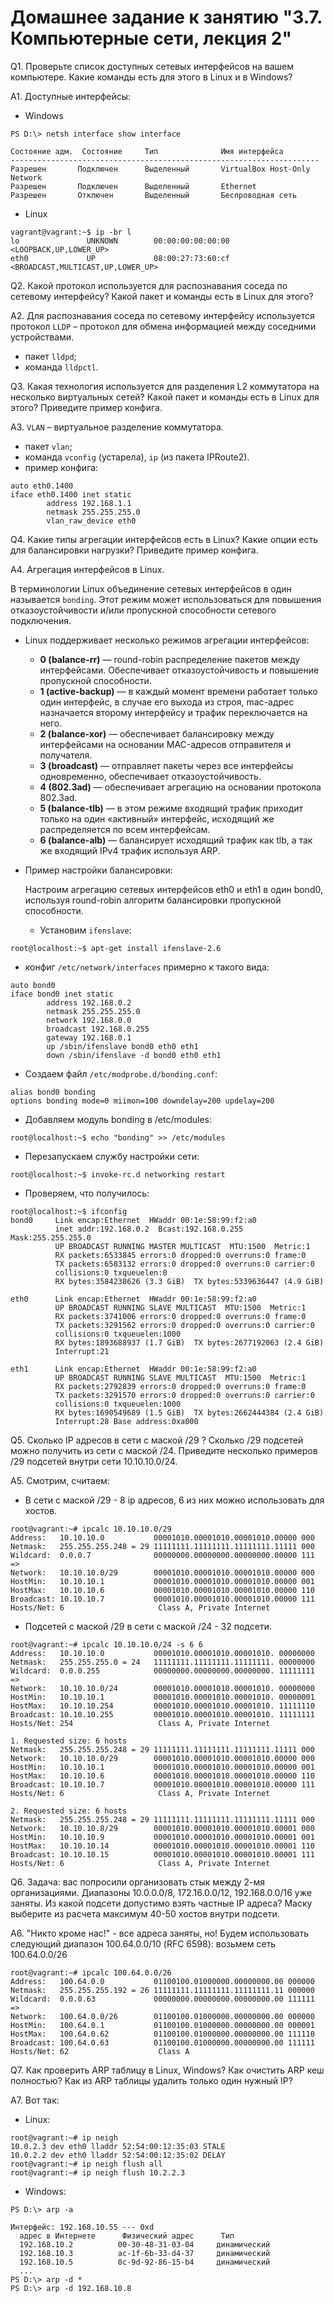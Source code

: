 # Домашнее задание к занятию "3.7. Компьютерные сети, лекция 2"

Q1. Проверьте список доступных сетевых интерфейсов на вашем компьютере. Какие команды есть для этого в Linux и в Windows?

A1. Доступные интерфейсы:
- Windows
````
PS D:\> netsh interface show interface

Состояние адм.  Состояние     Тип              Имя интерфейса
---------------------------------------------------------------------
Разрешен       Подключен      Выделенный       VirtualBox Host-Only Network
Разрешен       Подключен      Выделенный       Ethernet
Разрешен       Отключен       Выделенный       Беспроводная сеть
````
- Linux
````
vagrant@vagrant:~$ ip -br l
lo               UNKNOWN        00:00:00:00:00:00 <LOOPBACK,UP,LOWER_UP>
eth0             UP             08:00:27:73:60:cf <BROADCAST,MULTICAST,UP,LOWER_UP>
````
Q2. Какой протокол используется для распознавания соседа по сетевому интерфейсу? Какой пакет и команды есть в Linux для этого?

A2. Для распознавания соседа по сетевому интерфейсу используется протокол `LLDP` – протокол для обмена информацией между соседними устройствами.

- пакет `lldpd`;
- команда `lldpctl`.

Q3. Какая технология используется для разделения L2 коммутатора на несколько виртуальных сетей? Какой пакет и команды есть в Linux для этого? Приведите пример конфига.

A3. `VLAN` – виртуальное разделение коммутатора.

- пакет `vlan`;
- команда `vconfig` (устарела), `ip` (из пакета IPRoute2).
- пример конфига:
````
auto eth0.1400
iface eth0.1400 inet static
        address 192.168.1.1
        netmask 255.255.255.0
        vlan_raw_device eth0
````

Q4. Какие типы агрегации интерфейсов есть в Linux? Какие опции есть для балансировки нагрузки? Приведите пример конфига.

A4. Агрегация интерфейсов в Linux. 

В терминологии Linux объединение сетевых интерфейсов в один называется `bonding`. Этот режим может использоваться для повышения отказоустойчивости и/или пропускной способности сетевого подключения.

- Linux поддерживает несколько режимов агрегации интерфейсов:
  - **0 (balance-rr)** — round-robin распределение пакетов между интерфейсами. Обеспечивает отказоустойчивость и повышение пропускной способности.
  - **1 (active-backup)** — в каждый момент времени работает только один интерфейс, в случае его выхода из строя, mac-адрес назначается второму интерфейсу и трафик переключается на него.
  - **2 (balance-xor)** — обеспечивает балансировку между интерфейсами на основании MAC-адресов отправителя и получателя.
  - **3 (broadcast)** — отправляет пакеты через все интерфейсы одновременно, обеспечивает отказоустойчивость.
  - **4 (802.3ad)** — обеспечивает агрегацию на основании протокола 802.3ad.
  - **5 (balance-tlb)** — в этом режиме входящий трафик приходит только на один «активный» интерфейс, исходящий же распределяется по всем интерфейсам.
  - **6 (balance-alb)** — балансирует исходящий трафик как tlb, а так же входящий IPv4 трафик используя ARP.
- Пример настройки балансировки:

  Настроим агрегацию сетевых интерфейсов eth0 и eth1 в один bond0, используя round-robin алгоритм балансировки пропускной способности.

  - Установим `ifenslave`:
````
root@localhost:~$ apt-get install ifenslave-2.6
````
  - конфиг `/etc/network/interfaces` примерно к такого вида:
````
auto bond0
iface bond0 inet static
        address 192.168.0.2
        netmask 255.255.255.0
        network 192.168.0.0
        broadcast 192.168.0.255
        gateway 192.168.0.1
        up /sbin/ifenslave bond0 eth0 eth1
        down /sbin/ifenslave -d bond0 eth0 eth1
````
  - Создаем файл `/etc/modprobe.d/bonding.conf`:
````
alias bond0 bonding
options bonding mode=0 miimon=100 downdelay=200 updelay=200
````
  - Добавляем модуль bonding в /etc/modules:
````
root@localhost:~$ echo "bonding" >> /etc/modules
````
  - Перезапускаем службу настройки сети:
````
root@localhost:~$ invoke-rc.d networking restart
````
  - Проверяем, что получилось:
````
root@localhost:~$ ifconfig
bond0     Link encap:Ethernet  HWaddr 00:1e:58:99:f2:a0
          inet addr:192.168.0.2  Bcast:192.168.0.255  Mask:255.255.255.0
          UP BROADCAST RUNNING MASTER MULTICAST  MTU:1500  Metric:1
          RX packets:6533845 errors:0 dropped:0 overruns:0 frame:0
          TX packets:6583132 errors:0 dropped:0 overruns:0 carrier:0
          collisions:0 txqueuelen:0
          RX bytes:3584238626 (3.3 GiB)  TX bytes:5339636447 (4.9 GiB)

eth0      Link encap:Ethernet  HWaddr 00:1e:58:99:f2:a0
          UP BROADCAST RUNNING SLAVE MULTICAST  MTU:1500  Metric:1
          RX packets:3741006 errors:0 dropped:0 overruns:0 frame:0
          TX packets:3291562 errors:0 dropped:0 overruns:0 carrier:0
          collisions:0 txqueuelen:1000
          RX bytes:1893688937 (1.7 GiB)  TX bytes:2677192063 (2.4 GiB)
          Interrupt:21

eth1      Link encap:Ethernet  HWaddr 00:1e:58:99:f2:a0
          UP BROADCAST RUNNING SLAVE MULTICAST  MTU:1500  Metric:1
          RX packets:2792839 errors:0 dropped:0 overruns:0 frame:0
          TX packets:3291570 errors:0 dropped:0 overruns:0 carrier:0
          collisions:0 txqueuelen:1000
          RX bytes:1690549689 (1.5 GiB)  TX bytes:2662444384 (2.4 GiB)
          Interrupt:28 Base address:0xa000
````

Q5. Сколько IP адресов в сети с маской /29 ? Сколько /29 подсетей можно получить из сети с маской /24. Приведите несколько примеров /29 подсетей внутри сети 10.10.10.0/24.

A5. Смотрим, считаем:
- В сети с маской /29 - 8 ip адресов, 6 из них можно использовать для хостов.
````
root@vagrant:~# ipcalc 10.10.10.0/29
Address:   10.10.10.0           00001010.00001010.00001010.00000 000
Netmask:   255.255.255.248 = 29 11111111.11111111.11111111.11111 000
Wildcard:  0.0.0.7              00000000.00000000.00000000.00000 111
=>
Network:   10.10.10.0/29        00001010.00001010.00001010.00000 000
HostMin:   10.10.10.1           00001010.00001010.00001010.00000 001
HostMax:   10.10.10.6           00001010.00001010.00001010.00000 110
Broadcast: 10.10.10.7           00001010.00001010.00001010.00000 111
Hosts/Net: 6                     Class A, Private Internet
````
- Подсетей с маской /29 в сети с маской /24 - 32 подсети.
````
root@vagrant:~# ipcalc 10.10.10.0/24 -s 6 6
Address:   10.10.10.0           00001010.00001010.00001010. 00000000
Netmask:   255.255.255.0 = 24   11111111.11111111.11111111. 00000000
Wildcard:  0.0.0.255            00000000.00000000.00000000. 11111111
=>
Network:   10.10.10.0/24        00001010.00001010.00001010. 00000000
HostMin:   10.10.10.1           00001010.00001010.00001010. 00000001
HostMax:   10.10.10.254         00001010.00001010.00001010. 11111110
Broadcast: 10.10.10.255         00001010.00001010.00001010. 11111111
Hosts/Net: 254                   Class A, Private Internet

1. Requested size: 6 hosts
Netmask:   255.255.255.248 = 29 11111111.11111111.11111111.11111 000
Network:   10.10.10.0/29        00001010.00001010.00001010.00000 000
HostMin:   10.10.10.1           00001010.00001010.00001010.00000 001
HostMax:   10.10.10.6           00001010.00001010.00001010.00000 110
Broadcast: 10.10.10.7           00001010.00001010.00001010.00000 111
Hosts/Net: 6                     Class A, Private Internet

2. Requested size: 6 hosts
Netmask:   255.255.255.248 = 29 11111111.11111111.11111111.11111 000
Network:   10.10.10.8/29        00001010.00001010.00001010.00001 000
HostMin:   10.10.10.9           00001010.00001010.00001010.00001 001
HostMax:   10.10.10.14          00001010.00001010.00001010.00001 110
Broadcast: 10.10.10.15          00001010.00001010.00001010.00001 111
Hosts/Net: 6                     Class A, Private Internet
````
Q6. Задача: вас попросили организовать стык между 2-мя организациями. Диапазоны 10.0.0.0/8, 172.16.0.0/12, 192.168.0.0/16 уже заняты. Из какой подсети допустимо взять частные IP адреса? Маску выберите из расчета максимум 40-50 хостов внутри подсети.

A6. "Никто кроме нас!" - все адреса заняты, но! Будем использовать следующий диапазон 100.64.0.0/10 (RFC 6598): возьмем сеть 100.64.0.0/26
````
root@vagrant:~# ipcalc 100.64.0.0/26
Address:   100.64.0.0           01100100.01000000.00000000.00 000000
Netmask:   255.255.255.192 = 26 11111111.11111111.11111111.11 000000
Wildcard:  0.0.0.63             00000000.00000000.00000000.00 111111
=>
Network:   100.64.0.0/26        01100100.01000000.00000000.00 000000
HostMin:   100.64.0.1           01100100.01000000.00000000.00 000001
HostMax:   100.64.0.62          01100100.01000000.00000000.00 111110
Broadcast: 100.64.0.63          01100100.01000000.00000000.00 111111
Hosts/Net: 62                    Class A
````

Q7. Как проверить ARP таблицу в Linux, Windows? Как очистить ARP кеш полностью? Как из ARP таблицы удалить только один нужный IP?

A7. Вот так:

- Linux:
````
root@vagrant:~# ip neigh
10.0.2.3 dev eth0 lladdr 52:54:00:12:35:03 STALE
10.0.2.2 dev eth0 lladdr 52:54:00:12:35:02 DELAY
root@vagrant:~# ip neigh flush all
root@vagrant:~# ip neigh flush 10.2.2.3
````
  - Windows:
````
PS D:\> arp -a

Интерфейс: 192.168.10.55 --- 0xd
  адрес в Интернете      Физический адрес      Тип
  192.168.10.2          00-30-48-31-03-04     динамический
  192.168.10.3          ac-1f-6b-33-d4-37     динамический
  192.168.10.5          0c-9d-92-86-15-b4     динамический
  ...
PS D:\> arp -d *
PS D:\> arp -d 192.168.10.8
````
